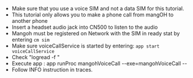  * Make sure that you use a voice SIM and not a data SIM for this tutorial.
 * This tutorial only allows you to make a phone call from mangOH to another phone
 * Insert a headset audio jack into CN500 to listen to the audio
 * Mangoh must be registered on Network with the SIM in ready stat by entering `cm sim`
 * Make sure voiceCallService is started by entering: `app start voiceCallService`
 * Check "logread -f "
 * Execute app : app runProc  mangohVoiceCall --exe=mangohVoiceCall --  <Destination phone number>
 * Follow INFO instruction in traces.
 
